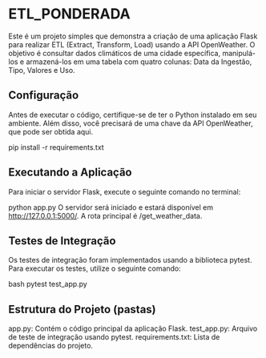 # ETL_PONDERADA
Este é um projeto simples que demonstra a criação de uma aplicação Flask para realizar ETL (Extract, Transform, Load) usando a API OpenWeather. O objetivo é consultar dados climáticos de uma cidade específica, manipulá-los e armazená-los em uma tabela com quatro colunas: Data da Ingestão, Tipo, Valores e Uso.

## Configuração
Antes de executar o código, certifique-se de ter o Python instalado em seu ambiente. Além disso, você precisará de uma chave da API OpenWeather, que pode ser obtida aqui.

pip install -r requirements.txt

## Executando a Aplicação
Para iniciar o servidor Flask, execute o seguinte comando no terminal:


python app.py
O servidor será iniciado e estará disponível em http://127.0.0.1:5000/. A rota principal é /get_weather_data.

## Testes de Integração
Os testes de integração foram implementados usando a biblioteca pytest. Para executar os testes, utilize o seguinte comando:

bash
pytest test_app.py

## Estrutura do Projeto (pastas)
app.py: Contém o código principal da aplicação Flask.
test_app.py: Arquivo de teste de integração usando pytest.
requirements.txt: Lista de dependências do projeto.